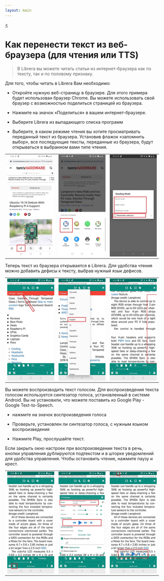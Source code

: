 ```yaml
---
layout: main
---
```

[<](/wiki/faq/ru)

# Как перенести текст из веб-браузера (для чтения или TTS)

> В Librera вы можете читать статьи из интернет-браузера как по тексту, так и по половому признаку.

 
Для того, чтобы читать в Librera Вам необходимо:

* Откройте нужную веб-страницу в браузере. Для этого примера будет использован браузер Сhrome. Вы можете использовать свой браузер с возможностью поделиться страницей из браузера.

* Нажмите на значок «Поделиться» в вашем интернет-браузере.

* Выберите Librera из выпадающего списка программ

* Выберите, в каком режиме чтения вы хотите просматривать переданный текст из браузера. Установив флажок «запомнить выбор», все последующие тексты, переданные из браузера, будут открываться в выбранном вами типе чтения.

||||
|-|-|-|
|![](1.jpg)|![](2.jpg)|![](3.jpg)|


Теперь текст из браузера открывается в Librera. Для удобства чтения можно добавить дефисы к тексту, выбрав нужный язык дефисов.


||||
|-|-|-|
|![](4.jpg)|![](5.jpg)|![](6.jpg)|


Вы можете воспроизводить текст голосом. Для воспроизведения текста голосом используется синтезатор голоса, установленный в системе Android.
Вы не установили, что можете поставить из Google Play - Google Text-to-Speech.

* нажмите на значок воспроизведения голоса

* Проверьте, установлен ли синтезатор голоса, с нужным языком воспроизведения

* Нажмите Play, прослушайте текст.

Если закрыть окно настроек при воспроизведении текста в речь, кнопки управления дублируются подтекстом и в шторке уведомлений для удобства управления. Чтобы остановить чтение, нажмите паузу и крест.


||||
|-|-|-|
|![](7.jpg)|![](8.jpg)|![](10.jpg)|

